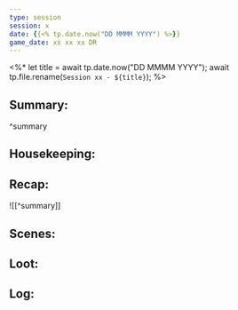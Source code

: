 ```yaml
---
type: session
session: x
date: {{<% tp.date.now("DD MMMM YYYY") %>}}
game_date: xx xx xx DR
---
```


<%* 
let title = await tp.date.now("DD MMMM YYYY"); 
await tp.file.rename(`Session xx - ${title}`); 
%>

## Summary:

^summary
## Housekeeping:
## Recap:
![[^summary]]
## Scenes:
## Loot:
## Log:


